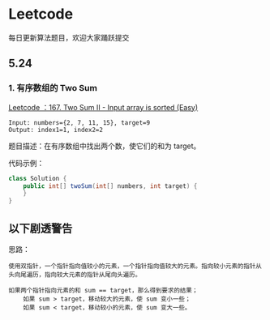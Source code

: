 # Leetcode
每日更新算法题目，欢迎大家踊跃提交
## 5.24
### 1. 有序数组的 Two Sum

[Leetcode ：167. Two Sum II - Input array is sorted (Easy)](https://leetcode.com/problems/two-sum-ii-input-array-is-sorted/description/)

```
Input: numbers={2, 7, 11, 15}, target=9
Output: index1=1, index2=2
```

题目描述：在有序数组中找出两个数，使它们的和为 target。

代码示例：

```java
class Solution {
    public int[] twoSum(int[] numbers, int target) {
    }
}
```
以下剧透警告
---
思路：

```
使用双指针，一个指针指向值较小的元素，一个指针指向值较大的元素。指向较小元素的指针从头向尾遍历，指向较大元素的指针从尾向头遍历。

如果两个指针指向元素的和 sum == target，那么得到要求的结果；
	如果 sum > target，移动较大的元素，使 sum 变小一些；
	如果 sum < target，移动较小的元素，使 sum 变大一些。
```
